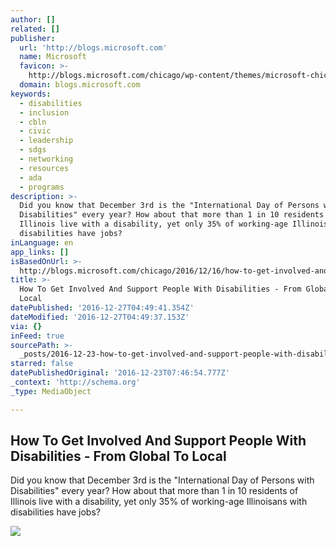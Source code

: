 ```yaml
---
author: []
related: []
publisher:
  url: 'http://blogs.microsoft.com'
  name: Microsoft
  favicon: >-
    http://blogs.microsoft.com/chicago/wp-content/themes/microsoft-chicago/favicon.ico
  domain: blogs.microsoft.com
keywords:
  - disabilities
  - inclusion
  - cbln
  - civic
  - leadership
  - sdgs
  - networking
  - resources
  - ada
  - programs
description: >-
  Did you know that December 3rd is the "International Day of Persons with
  Disabilities" every year? How about that more than 1 in 10 residents of
  Illinois live with a disability, yet only 35% of working-age Illinoisans with
  disabilities have jobs?
inLanguage: en
app_links: []
isBasedOnUrl: >-
  http://blogs.microsoft.com/chicago/2016/12/16/how-to-get-involved-and-support-people-with-disabilities-from-global-to-local/?platform=hootsuite
title: >-
  How To Get Involved And Support People With Disabilities - From Global To
  Local
datePublished: '2016-12-27T04:49:41.354Z'
dateModified: '2016-12-27T04:49:37.153Z'
via: {}
inFeed: true
sourcePath: >-
  _posts/2016-12-23-how-to-get-involved-and-support-people-with-disabilities-f.md
starred: false
datePublishedOriginal: '2016-12-23T07:46:54.777Z'
_context: 'http://schema.org'
_type: MediaObject

---
```

<article style=""><h1>How To Get Involved And Support People With Disabilities - From Global To Local</h1><p>Did you know that December 3rd is the "International Day of Persons with Disabilities" every year? How about that more than 1 in 10 residents of Illinois live with a disability, yet only 35% of working-age Illinoisans with disabilities have jobs?</p><img src="https://mscorpmedia.azureedge.net/mscorpmedia/2016/12/IMG_0343-1024x683.jpg" /></article>